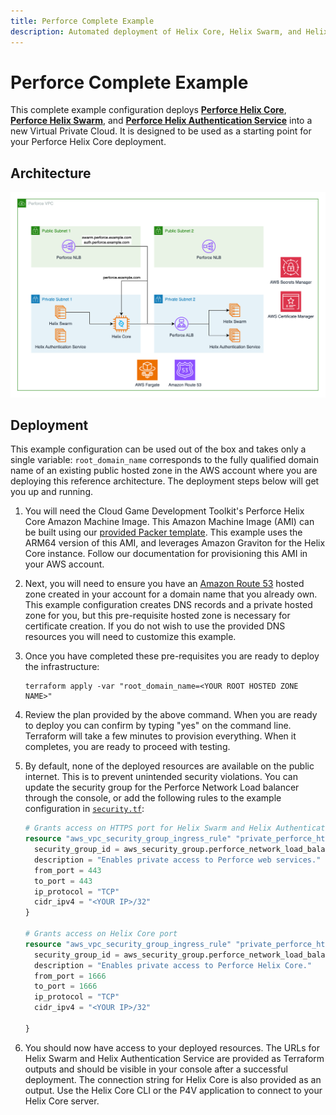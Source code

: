 ```yaml
---
title: Perforce Complete Example
description: Automated deployment of Helix Core, Helix Swarm, and Helix Authentication Service on AWS
---
```


# Perforce Complete Example

This complete example configuration deploys [**Perforce Helix Core**](https://www.perforce.com/products/helix-core),
[**Perforce Helix Swarm**](https://www.perforce.com/products/helix-swarm), and [**Perforce
Helix Authentication Service**](https://www.perforce.com/downloads/helix-authentication-service) into a new Virtual
Private Cloud. It is designed to be used as a starting point for
your Perforce Helix Core deployment.

## Architecture

![Perforce Example Architecture](../../../media/images/perforce-complete-example.png)

## Deployment

This example configuration can be used out of the box and takes only a single variable: `root_domain_name` corresponds
to the fully qualified domain name of an existing public hosted zone in the AWS account where you are deploying this
reference architecture. The deployment steps below will get you up and running.

1. You will need the Cloud Game Development Toolkit's Perforce Helix Core Amazon Machine Image. This Amazon Machine
   Image (AMI) can be built using
   our [provided Packer template](../../../assets/packer/helix-core.md).
   This example uses the ARM64 version of this AMI, and
   leverages Amazon Graviton for the Helix Core instance. Follow our documentation for provisioning this AMI in your AWS
   account.
2. Next, you will need to ensure you have an [Amazon Route 53](https://aws.amazon.com/route53/) hosted zone created in
   your account for a domain name
   that you already own. This example configuration creates DNS records and a private hosted zone for you, but this
   pre-requisite hosted zone is necessary for certificate creation. If you do not wish to use the provided DNS resources
   you will need to customize this example.
3. Once you have completed these pre-requisites you are ready to deploy the infrastructure:

    ```shell
    terraform apply -var "root_domain_name=<YOUR ROOT HOSTED ZONE NAME>"
    ```

4. Review the plan provided by the above command. When you are ready to deploy you can confirm by typing "yes" on the
   command line. Terraform will take a few minutes to provision everything. When it completes, you are ready to proceed
   with testing.
5. By default, none of the deployed resources are available on the public internet. This is to prevent unintended
   security violations. You can update the security group for the Perforce Network Load balancer through the console, or
   add the following rules to the example configuration in [
   `security.tf`](https://github.com/aws-games/cloud-game-development-toolkit/blob/main/modules/perforce/examples/complete/security.tf):

    ```terraform
   # Grants access on HTTPS port for Helix Swarm and Helix Authentication
   resource "aws_vpc_security_group_ingress_rule" "private_perforce_https_ingress" {
      security_group_id = aws_security_group.perforce_network_load_balancer.id
      description = "Enables private access to Perforce web services."
      from_port = 443
      to_port = 443
      ip_protocol = "TCP"
      cidr_ipv4 = "<YOUR IP>/32"
   }

   # Grants access on Helix Core port
   resource "aws_vpc_security_group_ingress_rule" "private_perforce_https_ingress" {
      security_group_id = aws_security_group.perforce_network_load_balancer.id
      description = "Enables private access to Perforce Helix Core."
      from_port = 1666
      to_port = 1666
      ip_protocol = "TCP"
      cidr_ipv4 = "<YOUR IP>/32"

   }
    ```
6. You should now have access to your deployed resources. The URLs for Helix Swarm and Helix Authentication Service are
   provided as Terraform outputs and should be visible in your console after a successful deployment. The connection
   string for Helix Core is also provided as an output. Use the Helix Core CLI or the P4V application to connect to your
   Helix Core server.
